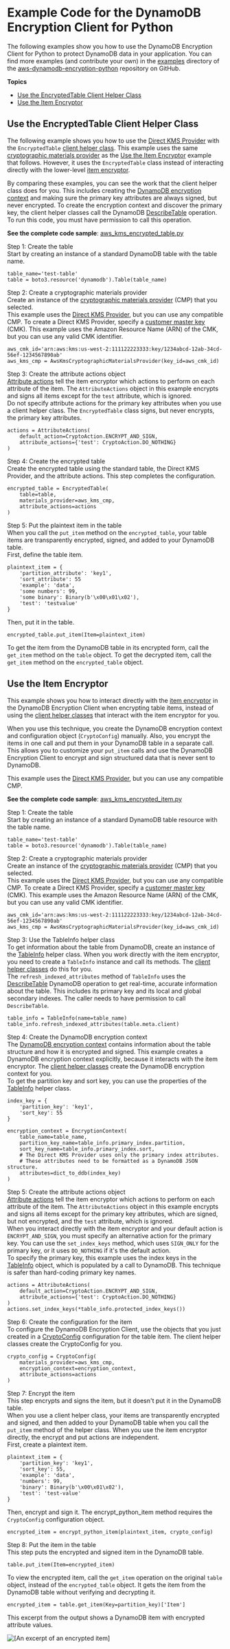 # Example Code for the DynamoDB Encryption Client for Python<a name="python-examples"></a>

The following examples show you how to use the DynamoDB Encryption Client for Python to protect DynamoDB data in your application\. You can find more examples \(and contribute your own\) in the [examples](https://github.com/awslabs/aws-dynamodb-encryption-python/tree/master/examples) directory of the [aws\-dynamodb\-encryption\-python](https://github.com/awslabs/aws-dynamodb-encryption-python/) repository on GitHub\.

**Topics**
+ [Use the EncryptedTable Client Helper Class](#python-example-table)
+ [Use the Item Encryptor](#python-example-item-encryptor)

## Use the EncryptedTable Client Helper Class<a name="python-example-table"></a>

The following example shows you how to use the [Direct KMS Provider](direct-kms-provider.md) with the `EncryptedTable` [client helper class](python-using.md#python-helpers)\. This example uses the same [cryptographic materials provider](concepts.md#concept-material-provider) as the [Use the Item Encryptor](#python-example-item-encryptor) example that follows\. However, it uses the `EncryptedTable` class instead of interacting directly with the lower\-level [item encryptor](concepts.md#item-encryptor)\.

By comparing these examples, you can see the work that the client helper class does for you\. This includes creating the [DynamoDB encryption context](concepts.md#encryption-context) and making sure the primary key attributes are always signed, but never encrypted\. To create the encryption context and discover the primary key, the client helper classes call the DynamoDB [DescribeTable](http://docs.aws.amazon.com/amazondynamodb/latest/APIReference/API_DescribeTable.html) operation\. To run this code, you must have permission to call this operation\.

**See the complete code sample**: [aws\_kms\_encrypted\_table\.py](https://github.com/awslabs/aws-dynamodb-encryption-python/blob/master/examples/src/aws_kms_encrypted_table.py)

Step 1: Create the table  
Start by creating an instance of a standard DynamoDB table with the table name\.  

```
table_name='test-table'
table = boto3.resource('dynamodb').Table(table_name)
```

Step 2: Create a cryptographic materials provider  
Create an instance of the [cryptographic materials provider](crypto-materials-providers.md) \(CMP\) that you selected\.  
This example uses the [Direct KMS Provider](direct-kms-provider.md), but you can use any compatible CMP\. To create a Direct KMS Provider, specify a [customer master key](http://docs.aws.amazon.com/kms/latest/developerguide/concepts.html#master_keys) \(CMK\)\. This example uses the Amazon Resource Name \(ARN\) of the CMK, but you can use any valid CMK identifier\.  

```
aws_cmk_id='arn:aws:kms:us-west-2:111122223333:key/1234abcd-12ab-34cd-56ef-1234567890ab'
aws_kms_cmp = AwsKmsCryptographicMaterialsProvider(key_id=aws_cmk_id)
```

Step 3: Create the attribute actions object  
[Attribute actions](concepts.md#attribute-actions) tell the item encryptor which actions to perform on each attribute of the item\. The `AttributeActions` object in this example encrypts and signs all items except for the `test` attribute, which is ignored\.  
Do not specify attribute actions for the primary key attributes when you use a client helper class\. The `EncryptedTable` class signs, but never encrypts, the primary key attributes\.  

```
actions = AttributeActions(
    default_action=CryptoAction.ENCRYPT_AND_SIGN,
    attribute_actions={'test': CryptoAction.DO_NOTHING}
)
```

Step 4: Create the encrypted table  
Create the encrypted table using the standard table, the Direct KMS Provider, and the attribute actions\. This step completes the configuration\.   

```
encrypted_table = EncryptedTable(
    table=table,
    materials_provider=aws_kms_cmp,
    attribute_actions=actions
)
```

Step 5: Put the plaintext item in the table  
When you call the `put_item` method on the `encrypted_table`, your table items are transparently encrypted, signed, and added to your DynamoDB table\.  
First, define the table item\.  

```
plaintext_item = {
    'partition_attribute': 'key1',
    'sort_attribute': 55
    'example': 'data',
    'some numbers': 99,
    'some binary': Binary(b'\x00\x01\x02'),
    'test': 'testvalue'
}
```
Then, put it in the table\.  

```
encrypted_table.put_item(Item=plaintext_item)
```

To get the item from the DynamoDB table in its encrypted form, call the `get_item` method on the `table` object\. To get the decrypted item, call the `get_item` method on the `encrypted_table` object\.

## Use the Item Encryptor<a name="python-example-item-encryptor"></a>

This example shows you how to interact directly with the [item encryptor](concepts.md#item-encryptor) in the DynamoDB Encryption Client when encrypting table items, instead of using the [client helper classes](python-using.md#python-helpers) that interact with the item encryptor for you\. 

When you use this technique, you create the DynamoDB encryption context and configuration object \(`CryptoConfig`\) manually\. Also, you encrypt the items in one call and put them in your DynamoDB table in a separate call\. This allows you to customize your `put_item` calls and use the DynamoDB Encryption Client to encrypt and sign structured data that is never sent to DynamoDB\.

This example uses the [Direct KMS Provider](direct-kms-provider.md), but you can use any compatible CMP\.

**See the complete code sample**: [aws\_kms\_encrypted\_item\.py](https://github.com/awslabs/aws-dynamodb-encryption-python/blob/master/examples/src/aws_kms_encrypted_item.py)

Step 1: Create the table  
Start by creating an instance of a standard DynamoDB table resource with the table name\.  

```
table_name='test-table'
table = boto3.resource('dynamodb').Table(table_name)
```

Step 2: Create a cryptographic materials provider  
Create an instance of the [cryptographic materials provider](crypto-materials-providers.md) \(CMP\) that you selected\.  
This example uses the [Direct KMS Provider](direct-kms-provider.md), but you can use any compatible CMP\. To create a Direct KMS Provider, specify a [customer master key](http://docs.aws.amazon.com/kms/latest/developerguide/concepts.html#master_keys) \(CMK\)\. This example uses the Amazon Resource Name \(ARN\) of the CMK, but you can use any valid CMK identifier\.  

```
aws_cmk_id='arn:aws:kms:us-west-2:111122223333:key/1234abcd-12ab-34cd-56ef-1234567890ab'
aws_kms_cmp = AwsKmsCryptographicMaterialsProvider(key_id=aws_cmk_id)
```

Step 3: Use the TableInfo helper class  
To get information about the table from DynamoDB, create an instance of the [TableInfo](python-using.md#python-helpers) helper class\. When you work directly with the item encryptor, you need to create a `TableInfo` instance and call its methods\. The [client helper classes](python-using.md#python-helpers) do this for you\.  
The `refresh_indexed_attributes` method of `TableInfo` uses the [DescribeTable](http://docs.aws.amazon.com/amazondynamodb/latest/APIReference/API_DescribeTable.html) DynamoDB operation to get real\-time, accurate information about the table\. This includes its primary key and its local and global secondary indexes\. The caller needs to have permission to call `DescribeTable`\.  

```
table_info = TableInfo(name=table_name)
table_info.refresh_indexed_attributes(table.meta.client)
```

Step 4: Create the DynamoDB encryption context  
The [DynamoDB encryption context](concepts.md#encryption-context) contains information about the table structure and how it is encrypted and signed\. This example creates a DynamoDB encryption context explicitly, because it interacts with the item encryptor\. The [client helper classes](python-using.md#python-helpers) create the DynamoDB encryption context for you\.   
To get the partition key and sort key, you can use the properties of the [TableInfo](python-using.md#python-helpers) helper class\.   

```
index_key = {
    'partition_key': 'key1',
    'sort_key': 55
}

encryption_context = EncryptionContext(
    table_name=table_name,
    partition_key_name=table_info.primary_index.partition,
    sort_key_name=table_info.primary_index.sort,
    # The Direct KMS Provider uses only the primary index attributes.
    # These attributes need to be formatted as a DynamoDB JSON structure.
    attributes=dict_to_ddb(index_key)
)
```

Step 5: Create the attribute actions object  
[Attribute actions](concepts.md#attribute-actions) tell the item encryptor which actions to perform on each attribute of the item\. The `AttributeActions` object in this example encrypts and signs all items except for the primary key attributes, which are signed, but not encrypted, and the `test` attribute, which is ignored\.  
When you interact directly with the item encryptor and your default action is `ENCRYPT_AND_SIGN`, you must specify an alternative action for the primary key\. You can use the `set_index_keys` method, which uses `SIGN_ONLY` for the primary key, or it uses `DO_NOTHING` if it's the default action\.  
To specify the primary key, this example uses the index keys in the [TableInfo](python-using.md#python-helpers) object, which is populated by a call to DynamoDB\. This technique is safer than hard\-coding primary key names\.  

```
actions = AttributeActions(
    default_action=CryptoAction.ENCRYPT_AND_SIGN,
    attribute_actions={'test': CryptoAction.DO_NOTHING}
)
actions.set_index_keys(*table_info.protected_index_keys())
```

Step 6: Create the configuration for the item  
To configure the DynamoDB Encryption Client, use the objects that you just created in a [CryptoConfig](https://github.com/awslabs/aws-dynamodb-encryption-python/blob/master/src/dynamodb_encryption_sdk/encrypted/__init__.py) configuration for the table item\. The client helper classes create the CryptoConfig for you\.   

```
crypto_config = CryptoConfig(
    materials_provider=aws_kms_cmp,
    encryption_context=encryption_context,
    attribute_actions=actions
)
```

Step 7: Encrypt the item  
This step encrypts and signs the item, but it doesn't put it in the DynamoDB table\.   
When you use a client helper class, your items are transparently encrypted and signed, and then added to your DynamoDB table when you call the `put_item` method of the helper class\. When you use the item encryptor directly, the encrypt and put actions are independent\.  
First, create a plaintext item\.  

```
plaintext_item = {
    'partition_key': 'key1',
    'sort_key': 55,
    'example': 'data',
    'numbers': 99,
    'binary': Binary(b'\x00\x01\x02'),
    'test': 'test-value'
}
```
Then, encrypt and sign it\. The encrypt\_python\_item method requires the `CryptoConfig` configuration object\.  

```
encrypted_item = encrypt_python_item(plaintext_item, crypto_config)
```

Step 8: Put the item in the table  
This step puts the encrypted and signed item in the DynamoDB table\.  

```
table.put_item(Item=encrypted_item)
```

To view the encrypted item, call the `get_item` operation on the original `table` object, instead of the `encrypted_table` object\. It gets the item from the DynamoDB table without verifying and decrypting it\.

```
encrypted_item = table.get_item(Key=partition_key)['Item']
```

This excerpt from the output shows a DynamoDB item with encrypted attribute values\.

![\[An excerpt of an encrypted item\]](http://docs.aws.amazon.com/dynamodb-encryption-client/latest/devguide/images/encrypted-item-closeup.png)
